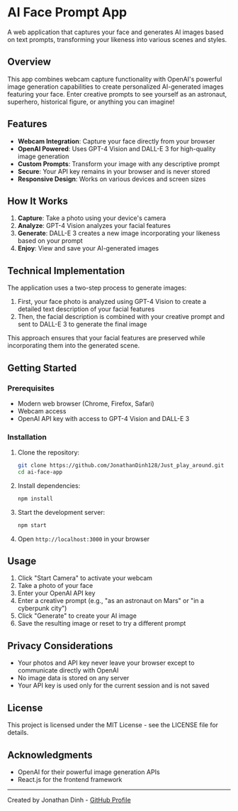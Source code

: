 # AI Face Prompt App

A web application that captures your face and generates AI images based on text prompts, transforming your likeness into various scenes and styles.

## Overview

This app combines webcam capture functionality with OpenAI's powerful image generation capabilities to create personalized AI-generated images featuring your face. Enter creative prompts to see yourself as an astronaut, superhero, historical figure, or anything you can imagine!

## Features

- **Webcam Integration**: Capture your face directly from your browser
- **OpenAI Powered**: Uses GPT-4 Vision and DALL-E 3 for high-quality image generation
- **Custom Prompts**: Transform your image with any descriptive prompt
- **Secure**: Your API key remains in your browser and is never stored
- **Responsive Design**: Works on various devices and screen sizes

## How It Works

1. **Capture**: Take a photo using your device's camera
2. **Analyze**: GPT-4 Vision analyzes your facial features
3. **Generate**: DALL-E 3 creates a new image incorporating your likeness based on your prompt
4. **Enjoy**: View and save your AI-generated images

## Technical Implementation

The application uses a two-step process to generate images:

1. First, your face photo is analyzed using GPT-4 Vision to create a detailed text description of your facial features
2. Then, the facial description is combined with your creative prompt and sent to DALL-E 3 to generate the final image

This approach ensures that your facial features are preserved while incorporating them into the generated scene.

## Getting Started

### Prerequisites

- Modern web browser (Chrome, Firefox, Safari)
- Webcam access
- OpenAI API key with access to GPT-4 Vision and DALL-E 3

### Installation

1. Clone the repository:
   ```bash
   git clone https://github.com/JonathanDinh128/Just_play_around.git
   cd ai-face-app
   ```

2. Install dependencies:
   ```bash
   npm install
   ```

3. Start the development server:
   ```bash
   npm start
   ```

4. Open `http://localhost:3000` in your browser

## Usage

1. Click "Start Camera" to activate your webcam
2. Take a photo of your face
3. Enter your OpenAI API key
4. Enter a creative prompt (e.g., "as an astronaut on Mars" or "in a cyberpunk city")
5. Click "Generate" to create your AI image
6. Save the resulting image or reset to try a different prompt

## Privacy Considerations

- Your photos and API key never leave your browser except to communicate directly with OpenAI
- No image data is stored on any server
- Your API key is used only for the current session and is not saved

## License

This project is licensed under the MIT License - see the LICENSE file for details.

## Acknowledgments

- OpenAI for their powerful image generation APIs
- React.js for the frontend framework

---

Created by Jonathan Dinh - [GitHub Profile](https://github.com/JonathanDinh128)